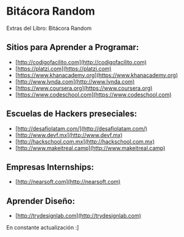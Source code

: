 # Bitácora Random
Extras del Libro: Bitácora Random

## Sitios para Aprender a Programar:

- [http://codigofacilito.com](http://codigofacilito.com)
- [https://platzi.com](https://platzi.com)
- [https://www.khanacademy.org](https://www.khanacademy.org)
- [http://www.lynda.com](http://www.lynda.com)
- [https://www.coursera.org](https://www.coursera.org)
- [https://www.codeschool.com](https://www.codeschool.com)

## Escuelas de Hackers preseciales:

- [http://desafiolatam.com/](http://desafiolatam.com/)
- [http://www.devf.mx](http://www.devf.mx)
- [http://hackschool.com.mx](http://hackschool.com.mx)
- [http://www.makeitreal.camp](http://www.makeitreal.camp)

 
## Empresas Internships:

- [http://nearsoft.com](http://nearsoft.com)

## Aprender Diseño:

- [http://trydesignlab.com](http://trydesignlab.com)




En constante actualización :]


